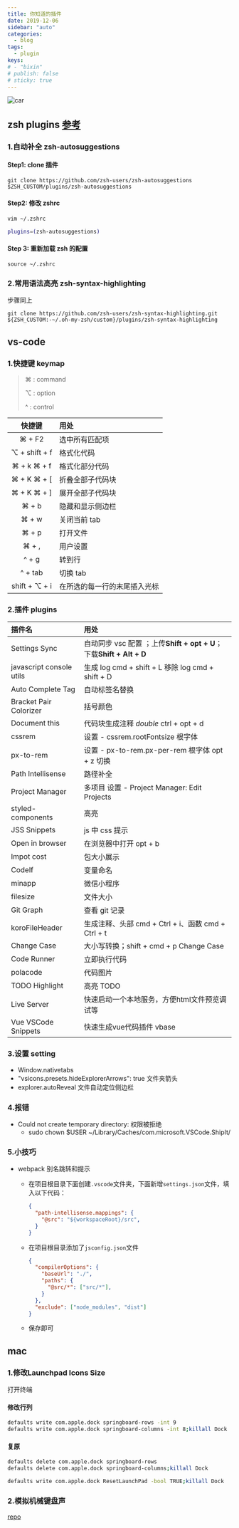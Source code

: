 ```yaml
---
title: 你知道的插件
date: 2019-12-06
sidebar: "auto"
categories:
  - blog
tags:
  - plugin
keys:
# - "bixin"
# publish: false
# sticky: true
---
```


![car](https://i.loli.net/2019/12/09/xRCNVnABfjDOSEw.jpg)

## zsh plugins [参考](https://segmentfault.com/a/1190000013612471)

### 1.自动补全 zsh-autosuggestions

#### Step1: clone 插件

`git clone https://github.com/zsh-users/zsh-autosuggestions $ZSH_CUSTOM/plugins/zsh-autosuggestions`

#### Step2: 修改 zshrc

```sh
vim ~/.zshrc

plugins=(zsh-autosuggestions)
```

#### Step 3: 重新加载 zsh 的配置

`source ~/.zshrc`

### 2.常用语法高亮 zsh-syntax-highlighting

步骤同上

`git clone https://github.com/zsh-users/zsh-syntax-highlighting.git ${ZSH_CUSTOM:-~/.oh-my-zsh/custom}/plugins/zsh-syntax-highlighting`



## vs-code

### 1.快捷键 keymap

> ⌘ : command
>
> ⌥ : option
>
> ^ : control

|    快捷键     | 用处                         |
| :-----------: | :--------------------------- |
| ⌘ + F2 | 选中所有匹配项 |
| ⌥ + shift + f | 格式化代码 |
| ⌘ + k ⌘ + f | 格式化部分代码 |
|  ⌘ + K ⌘ + [  | 折叠全部子代码块             |
|  ⌘ + K ⌘ + ]  | 展开全部子代码块             |
|     ⌘ + b     | 隐藏和显示侧边栏             |
|     ⌘ + w     | 关闭当前 tab                 |
|     ⌘ + p     | 打开文件                     |
|     ⌘ + ,     | 用户设置                     |
|     ^ + g     | 转到行                       |
|    ^ + tab    | 切换 tab                     |
| shift + ⌥ + i | 在所选的每一行的末尾插入光标 |



### 2.插件 plugins

| 插件名                   | 用处                                                         |
| :----------------------- | :----------------------------------------------------------- |
| Settings Sync            | 自动同步 vsc 配置 ；上传**Shift + opt + U**；下载**Shift + Alt + D** |
| javascript console utils | 生成 log cmd + shift + L 移除 log cmd + shift + D            |
| Auto Complete Tag        | 自动标签名替换                                               |
| Bracket Pair Colorizer   | 括号颜色                                                     |
| Document this            | 代码块生成注释 _double_ ctrl + opt + d                       |
| cssrem                   | 设置 - cssrem.rootFontsize 根字体                            |
| px-to-rem                | 设置 - px-to-rem.px-per-rem 根字体 opt + z 切换              |
| Path Intellisense        | 路径补全                                                     |
| Project Manager          | 多项目 设置 - Project Manager: Edit Projects                 |
| styled-components        | 高亮                                                         |
| JSS Snippets             | js 中 css 提示                                               |
| Open in browser          | 在浏览器中打开 opt + b                                       |
| Impot cost               | 包大小展示                                                   |
| Codelf                   | 变量命名                                                     |
| minapp                   | 微信小程序                                                   |
| filesize                 | 文件大小                                                     |
| Git Graph                | 查看 git 记录                                                |
| koroFileHeader           | 生成注释、头部 cmd + Ctrl + i、函数 cmd + Ctrl + t           |
| Change Case              | 大小写转换；shift + cmd + p Change Case                      |
| Code Runner              | 立即执行代码                                                 |
| polacode                 | 代码图片                                                     |
| TODO Highlight           | 高亮 TODO                                                    |
| Live Server              | 快速启动一个本地服务，方便html文件预览调试等                 |
| Vue VSCode Snippets      | 快速生成vue代码插件 vbase                                    |

### 3.设置 setting

- Window.nativetabs
- "vsicons.presets.hideExplorerArrows": true 文件夹箭头
- explorer.autoReveal 文件自动定位侧边栏

### 4.报错

- Could not create temporary directory: 权限被拒绝
  - sudo chown $USER ~/Library/Caches/com.microsoft.VSCode.ShipIt/

### 5.小技巧

- webpack 别名跳转和提示

  - 在项目根目录下面创建`.vscode`文件夹，下面新增`settings.json`文件，填入以下代码：

    ```json
    {
      "path-intellisense.mappings": {
        "@src": "${workspaceRoot}/src",
      }
    }
    ```

  - 在项目根目录添加了`jsconfig.json`文件

    ```json
    {
      "compilerOptions": {
        "baseUrl": "./",
        "paths": {
          "@src/*": ["src/*"],
        }
      },
      "exclude": ["node_modules", "dist"]
    }
    ```

  - 保存即可



## mac

### 1.修改Launchpad Icons Size

打开终端

#### 修改行列

```sh
defaults write com.apple.dock springboard-rows -int 9
defaults write com.apple.dock springboard-columns -int 8;killall Dock
```

#### 复原

```sh
defaults delete com.apple.dock springboard-rows
defaults delete com.apple.dock springboard-columns;killall Dock
```

```sh
defaults write com.apple.dock ResetLaunchPad -bool TRUE;killall Dock
```



### 2.模拟机械键盘声

[repo](https://github.com/yingDev/Tickeys)

<br/>
<Valine></Valine>
